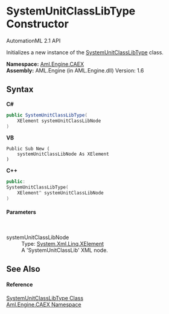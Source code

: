 # SystemUnitClassLibType Constructor 
AutomationML 2.1 API 

Initializes a new instance of the <a href="T_Aml_Engine_CAEX_SystemUnitClassLibType">SystemUnitClassLibType</a> class.

**Namespace:**&nbsp;<a href="N_Aml_Engine_CAEX">Aml.Engine.CAEX</a><br />**Assembly:**&nbsp;AML.Engine (in AML.Engine.dll) Version: 1.6

## Syntax

**C#**<br />
``` C#
public SystemUnitClassLibType(
	XElement systemUnitClassLibNode
)
```

**VB**<br />
``` VB
Public Sub New ( 
	systemUnitClassLibNode As XElement
)
```

**C++**<br />
``` C++
public:
SystemUnitClassLibType(
	XElement^ systemUnitClassLibNode
)
```


#### Parameters
&nbsp;<dl><dt>systemUnitClassLibNode</dt><dd>Type: <a href="https://docs.microsoft.com/dotnet/api/system.xml.linq.xelement" target="_parent" rel="noopener noreferrer">System.Xml.Linq.XElement</a><br />A 'SystemUnitClassLib' XML node.</dd></dl>

## See Also


#### Reference
<a href="T_Aml_Engine_CAEX_SystemUnitClassLibType">SystemUnitClassLibType Class</a><br /><a href="N_Aml_Engine_CAEX">Aml.Engine.CAEX Namespace</a><br />